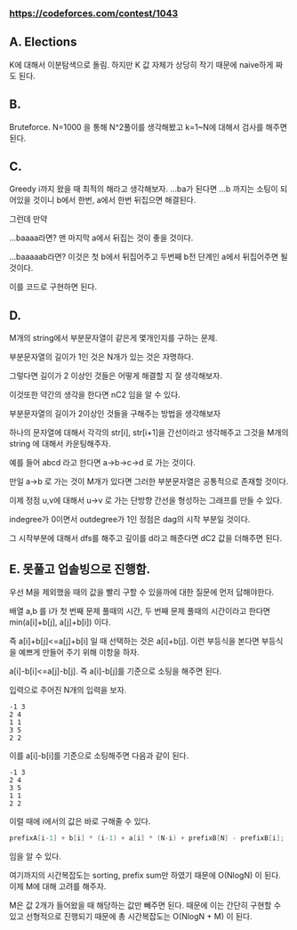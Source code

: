 ### <https://codeforces.com/contest/1043>


## A. Elections

K에 대해서 이분탐색으로 돌림. 하지만 K 값 자체가 상당히 작기 때문에 naive하게 짜도 된다.

## B. 

Bruteforce. N=1000 을 통해 N^2풀이를 생각해봤고 k=1~N에 대해서 검사를 해주면 된다.

## C.

Greedy
i까지 왔을 때 최적의 해라고 생각해보자. ...ba가 된다면 ...b 까지는 소팅이 되어있을 것이니 b에서 한번, a에서 한번 뒤집으면 해결된다.

그런데 만약 

...baaaa라면? 맨 마지막 a에서 뒤집는 것이 좋을 것이다. 

...baaaaab라면? 이것은 첫 b에서 뒤집어주고 두번째 b전 단계인 a에서 뒤집어주면 될 것이다.

이를 코드로 구현하면 된다.

## D.

M개의 string에서 부분문자열이 같은게 몇개인지를 구하는 문제.

부분문자열의 길이가 1인 것은 N개가 있는 것은 자명하다.

그렇다면 길이가 2 이상인 것들은 어떻게 해결할 지 잘 생각해보자.

이것또한 약간의 생각을 한다면 nC2 임을 알 수 있다.

부분문자열의 길이가 2이상인 것들을 구해주는 방법을 생각해보자

하나의 문자열에 대해서 각각의 str[i], str[i+1]을 간선이라고 생각해주고 그것을 M개의 string 에 대해서 카운팅해주자.

예를 들어 abcd 라고 한다면 a->b->c->d 로 가는 것이다.

만일 a->b 로 가는 것이 M개가 있다면 그러한 부분문자열은 공통적으로 존재할 것이다.

이제 정점 u,v에 대해서 u->v 로 가는 단방향 간선을 형성하는 그래프를 만들 수 있다.

indegree가 0이면서 outdegree가 1인 정점은 dag의 시작 부분일 것이다.

그 시작부분에 대해서 dfs를 해주고 깊이를 d라고 해준다면 dC2 값을 더해주면 된다.

## E. 못풀고 업솔빙으로 진행함.

우선 M을 제외했을 때의 값을 빨리 구할 수 있을까에 대한 질문에 먼저 답해야한다.

배열 a,b 를 i가 첫 번째 문제 풀때의 시간, 두 번째 문제 풀때의 시간이라고 한다면 min(a[i]+b[j], a[j]+b[i]) 이다.

즉 a[i]+b[j]<=a[j]+b[i] 일 때 선택하는 것은 a[i]+b[j]. 이런 부등식을 본다면 부등식을 예쁘게 만들어 주기 위해 이항을 하자.

a[i]-b[i]<=a[j]-b[j]. 즉 a[i]-b[j]를 기준으로 소팅을 해주면 된다.

입력으로 주어진 N개의 입력을 보자.
```
-1 3
2 4
1 1
3 5
2 2
```
이를 a[i]-b[i]를 기준으로 소팅해주면 다음과 같이 된다.
```
-1 3
2 4
3 5
1 1
2 2
```

이럴 때에 i에서의 값은 바로 구해줄 수 있다.
```c++
prefixA[i-1] + b[i] * (i-1) + a[i] * (N-i) + prefixB[N] - prefixB[i];
```
임을 알 수 있다.

여기까지의 시간복잡도는 sorting, prefix sum만 하였기 때문에 O(NlogN) 이 된다.
이제 M에 대해 고려를 해주자.

M은 값 2개가 들어왔을 때 해당하는 값만 빼주면 된다.
때문에 이는 간단히 구현할 수 있고 선형적으로 진행되기 때문에 총 시간복잡도는 O(NlogN + M) 이 된다.
